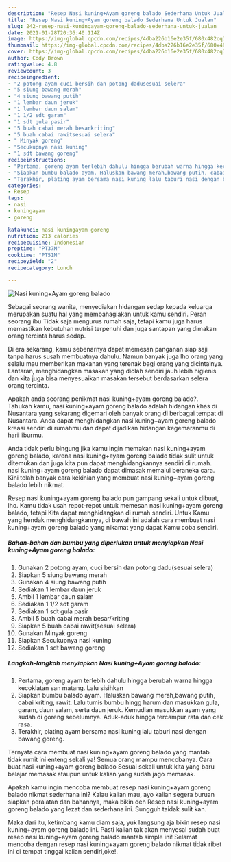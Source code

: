```yaml
---
description: "Resep Nasi kuning+Ayam goreng balado Sederhana Untuk Jualan"
title: "Resep Nasi kuning+Ayam goreng balado Sederhana Untuk Jualan"
slug: 242-resep-nasi-kuningayam-goreng-balado-sederhana-untuk-jualan
date: 2021-01-28T20:36:40.114Z
image: https://img-global.cpcdn.com/recipes/4dba226b16e2e35f/680x482cq70/nasi-kuningayam-goreng-balado-foto-resep-utama.jpg
thumbnail: https://img-global.cpcdn.com/recipes/4dba226b16e2e35f/680x482cq70/nasi-kuningayam-goreng-balado-foto-resep-utama.jpg
cover: https://img-global.cpcdn.com/recipes/4dba226b16e2e35f/680x482cq70/nasi-kuningayam-goreng-balado-foto-resep-utama.jpg
author: Cody Brown
ratingvalue: 4.8
reviewcount: 3
recipeingredient:
- "2 potong ayam cuci bersih dan potong dadusesuai selera"
- "5 siung bawang merah"
- "4 siung bawang putih"
- "1 lembar daun jeruk"
- "1 lembar daun salam"
- "1 1/2 sdt garam"
- "1 sdt gula pasir"
- "5 buah cabai merah besarkriting"
- "5 buah cabai rawitsesuai selera"
- " Minyak goreng"
- "Secukupnya nasi kuning"
- "1 sdt bawang goreng"
recipeinstructions:
- "Pertama, goreng ayam terlebih dahulu hingga berubah warna hingga kecoklatan san matang. Lalu sisihkan"
- "Siapkan bumbu balado ayam. Haluskan bawang merah,bawang putih, cabai kriting, rawit. Lalu tumis bumbu hingg harum dan masukkan gula, garam, daun salam, serta daun jeruk. Kemudian masukkan ayam yang sudah di goreng sebelumnya. Aduk-aduk hingga tercampur rata dan cek rasa."
- "Terakhir, plating ayam bersama nasi kuning lalu taburi nasi dengan bawang goreng."
categories:
- Resep
tags:
- nasi
- kuningayam
- goreng

katakunci: nasi kuningayam goreng 
nutrition: 213 calories
recipecuisine: Indonesian
preptime: "PT37M"
cooktime: "PT51M"
recipeyield: "2"
recipecategory: Lunch

---
```



![Nasi kuning+Ayam goreng balado](https://img-global.cpcdn.com/recipes/4dba226b16e2e35f/680x482cq70/nasi-kuningayam-goreng-balado-foto-resep-utama.jpg)

Sebagai seorang wanita, menyediakan hidangan sedap kepada keluarga merupakan suatu hal yang membahagiakan untuk kamu sendiri. Peran seorang ibu Tidak saja mengurus rumah saja, tetapi kamu juga harus memastikan kebutuhan nutrisi terpenuhi dan juga santapan yang dimakan orang tercinta harus sedap.

Di era  sekarang, kamu sebenarnya dapat memesan panganan siap saji tanpa harus susah membuatnya dahulu. Namun banyak juga lho orang yang selalu mau memberikan makanan yang terenak bagi orang yang dicintainya. Lantaran, menghidangkan masakan yang diolah sendiri jauh lebih higienis dan kita juga bisa menyesuaikan masakan tersebut berdasarkan selera orang tercinta. 



Apakah anda seorang penikmat nasi kuning+ayam goreng balado?. Tahukah kamu, nasi kuning+ayam goreng balado adalah hidangan khas di Nusantara yang sekarang digemari oleh banyak orang di berbagai tempat di Nusantara. Anda dapat menghidangkan nasi kuning+ayam goreng balado kreasi sendiri di rumahmu dan dapat dijadikan hidangan kegemaranmu di hari liburmu.

Anda tidak perlu bingung jika kamu ingin memakan nasi kuning+ayam goreng balado, karena nasi kuning+ayam goreng balado tidak sulit untuk ditemukan dan juga kita pun dapat menghidangkannya sendiri di rumah. nasi kuning+ayam goreng balado dapat dimasak memalui beraneka cara. Kini telah banyak cara kekinian yang membuat nasi kuning+ayam goreng balado lebih nikmat.

Resep nasi kuning+ayam goreng balado pun gampang sekali untuk dibuat, lho. Kamu tidak usah repot-repot untuk memesan nasi kuning+ayam goreng balado, tetapi Kita dapat menghidangkan di rumah sendiri. Untuk Kamu yang hendak menghidangkannya, di bawah ini adalah cara membuat nasi kuning+ayam goreng balado yang nikamat yang dapat Kamu coba sendiri.

<!--inarticleads1-->

##### Bahan-bahan dan bumbu yang diperlukan untuk menyiapkan Nasi kuning+Ayam goreng balado:

1. Gunakan 2 potong ayam, cuci bersih dan potong dadu(sesuai selera)
1. Siapkan 5 siung bawang merah
1. Gunakan 4 siung bawang putih
1. Sediakan 1 lembar daun jeruk
1. Ambil 1 lembar daun salam
1. Sediakan 1 1/2 sdt garam
1. Sediakan 1 sdt gula pasir
1. Ambil 5 buah cabai merah besar/kriting
1. Siapkan 5 buah cabai rawit(sesuai selera)
1. Gunakan  Minyak goreng
1. Siapkan Secukupnya nasi kuning
1. Sediakan 1 sdt bawang goreng




<!--inarticleads2-->

##### Langkah-langkah menyiapkan Nasi kuning+Ayam goreng balado:

1. Pertama, goreng ayam terlebih dahulu hingga berubah warna hingga kecoklatan san matang. Lalu sisihkan
1. Siapkan bumbu balado ayam. Haluskan bawang merah,bawang putih, cabai kriting, rawit. Lalu tumis bumbu hingg harum dan masukkan gula, garam, daun salam, serta daun jeruk. Kemudian masukkan ayam yang sudah di goreng sebelumnya. Aduk-aduk hingga tercampur rata dan cek rasa.
1. Terakhir, plating ayam bersama nasi kuning lalu taburi nasi dengan bawang goreng.




Ternyata cara membuat nasi kuning+ayam goreng balado yang mantab tidak rumit ini enteng sekali ya! Semua orang mampu mencobanya. Cara buat nasi kuning+ayam goreng balado Sesuai sekali untuk kita yang baru belajar memasak ataupun untuk kalian yang sudah jago memasak.

Apakah kamu ingin mencoba membuat resep nasi kuning+ayam goreng balado nikmat sederhana ini? Kalau kalian mau, ayo kalian segera buruan siapkan peralatan dan bahannya, maka bikin deh Resep nasi kuning+ayam goreng balado yang lezat dan sederhana ini. Sungguh taidak sulit kan. 

Maka dari itu, ketimbang kamu diam saja, yuk langsung aja bikin resep nasi kuning+ayam goreng balado ini. Pasti kalian tak akan menyesal sudah buat resep nasi kuning+ayam goreng balado mantab simple ini! Selamat mencoba dengan resep nasi kuning+ayam goreng balado nikmat tidak ribet ini di tempat tinggal kalian sendiri,oke!.

